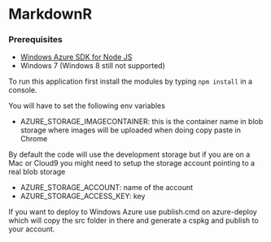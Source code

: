 # MarkdownR 

### Prerequisites ###
* [Windows Azure SDK for Node JS](http://www.microsoft.com/web/gallery/install.aspx?appid=azurenodepowershell&clcid=0x40a)
* Windows 7 (Windows 8 still not supported)

To run this application first install the modules by typing `npm install` in a console.

You will have to set the following env variables

* AZURE_STORAGE_IMAGECONTAINER: this is the container name in blob storage where images will be uploaded when doing copy paste in Chrome

By default the code will use the development storage but if you are on a Mac or Cloud9 you might need to setup the storage account pointing to a real blob storage

* AZURE_STORAGE_ACCOUNT: name of the account
* AZURE_STORAGE_ACCESS_KEY: key

If you want to deploy to Windows Azure use publish.cmd on azure-deploy which will copy the src folder in there and generate a cspkg and publish to your account.


